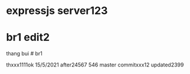 # expressjs server123
# br1 edit2
<html>thang bui</html>
# br1

thxxx1111ok
15/5/2021
after24567
546
master commitxxx12
updated2399
